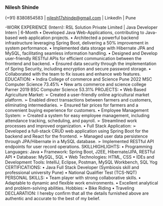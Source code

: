 ### Nilesh Shinde
(+91) 8380854583 | nilesh17shinde@gmail.com | LinkedIn | Pune

-WORK EXPERIENCE (Intern):
RSL Solution Private Limited | Java Developer Intern | 6-Month
• Developed Java Web-Applications, contributing to Java-based web application projects.
• Architected a powerful backend infrastructure leveraging Spring Boot, delivering a 50% improvement in system performance.
• Implemented data storage with Hibernate JPA and MySQL, facilitating seamless information handling.
• Designed and Develop user-friendly RESTful APIs for efficient communication between the frontend and
backend.
• Ensured data security through the implementation of Spring Security, including encryption and secure
password storage.
• Collaborated with the team to fix issues and enhance web features.
EDUCATION:
• Indira College of commerce and Science Pune 2022
MSC Computer Science 73.45%
• New arts commerce and science college Parner 2019
BSC Computer Science 53.31%
PROJECTS:
• Web Based Agriculture Market:
➢ Created a user-friendly online agricultural market platform.
➢ Enabled direct transactions between farmers and customers, eliminating intermediaries.
➢ Ensured fair prices for farmers and a convenient buying experience for customers.
• Employee Management System:
➢ Created a system for easy employee management, including attendance tracking, scheduling, and payroll.
➢ Streamlined work processes and improved organization.
• Full Stack Application:
➢ Developed a full-stack CRUD web application using Spring Boot for the backend and React for the frontend.
➢ Managed user data persistence through JPA/Hibernate in a MySQL database.
➢ Implemented RESTful API endpoints for user record operations.
SKILLHIGHLIGHTS:
• Programming Languages: Java
• Framework: Spring Boot, J2EE, Hibernate/JPA, RESTful API
• Database: MySQL, SQL
• Web Technologies: HTML, CSS
• IDEs and Development Tools: IntelliJ, Eclipse, Postman, MySQL Workbench, SQL Yog
CERTIFICATIONS:
• Java Full Stack Developer (Symbiosis skill and professional university Pune)
• National Qualifier Test (TCS-NQT)
PERSONAL SKILLS:
• Team player with strong collaborative skills.
• Adaptable to dynamic and flexible work environments.
• Excellent analytical and problem-solving abilities.
Hobbies:
• Bike Riding
• Traveling
DECLARATION:
I hereby confirm that all the details furnished above are authentic and accurate to the best of my belief.

